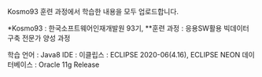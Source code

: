Kosmo93 훈련 과정에서 학습한 내용을 모두 업로드합니다. 

*Kosmo93 : 한국소프트웨어인재개발원 93기,
**훈련 과정 : 응용SW활용 빅데이터 구축 전문가 양성 과정

학습 언어 : Java8
IDE : 이클립스 : ECLIPSE 2020-06(4.16), ECLIPSE NEON
데이터베이스 : Oracle 11g Release

